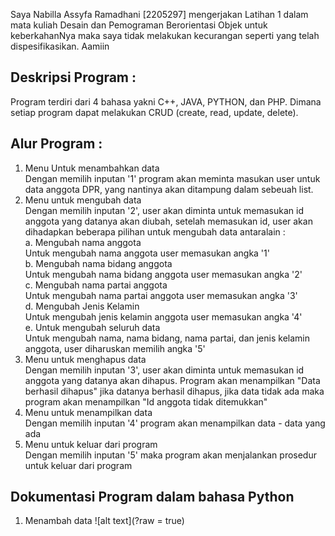 Saya Nabilla Assyfa Ramadhani [2205297] mengerjakan Latihan 1 dalam mata kuliah Desain dan Pemograman Berorientasi Objek untuk keberkahanNya maka saya tidak melakukan kecurangan seperti yang telah dispesifikasikan. 
Aamiin


## Deskripsi Program :

Program terdiri dari 4 bahasa yakni C++, JAVA, PYTHON, dan PHP. Dimana setiap program dapat melakukan CRUD (create, read, update, delete). 

## Alur Program :
1. Menu Untuk menambahkan data<br>
   Dengan memilih inputan '1' program akan meminta masukan user untuk data anggota 
   DPR, yang nantinya akan ditampung dalam sebeuah list.
2. Menu untuk mengubah data<br>
   Dengan memilih inputan '2', user akan diminta untuk memasukan id anggota yang  datanya akan diubah, setelah memasukan id, user akan dihadapkan beberapa pilihan untuk mengubah data antaralain :<br>
   a. Mengubah nama anggota<br>
      Untuk mengubah nama anggota user memasukan angka '1'<br>
   b. Mengubah nama bidang anggota<br>
      Untuk mengubah nama bidang anggota user memasukan angka '2'<br>
   c. Mengubah nama partai anggota<br>
      Untuk mengubah nama partai anggota user memasukan angka '3'<br>
   d. Mengubah Jenis Kelamin<br>
      Untuk mengubah jenis kelamin anggota user memasukan angka '4'<br>
   e. Untuk mengubah seluruh data<br>
      Untuk mengubah nama, nama bidang, nama partai, dan jenis kelamin anggota, user diharuskan memilih angka '5'<br>
4. Menu untuk menghapus data<br>
   Dengan memilih inputan '3', user akan diminta untuk memasukan id anggota yang datanya akan dihapus. Program akan menampilkan "Data berhasil dihapus" jika datanya berhasil dihapus, jika data tidak ada maka program akan menampilkan "Id 
   anggota tidak ditemukkan"
5. Menu untuk menampilkan data<br>
   Dengan memilih inputan '4' program akan menampilkan data - data yang ada
6. Menu untuk keluar dari program<br>
   Dengan memilih inputan '5' maka program akan menjalankan prosedur untuk keluar dari program


## Dokumentasi Program dalam bahasa Python
1. Menambah data
   ![alt text](?raw = true)




